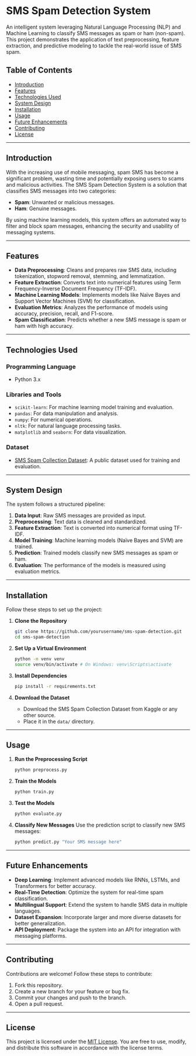 

# **SMS Spam Detection System**

An intelligent system leveraging Natural Language Processing (NLP) and Machine Learning to classify SMS messages as spam or ham (non-spam). This project demonstrates the application of text preprocessing, feature extraction, and predictive modeling to tackle the real-world issue of SMS spam.

## **Table of Contents**
- [Introduction](#introduction)
- [Features](#features)
- [Technologies Used](#technologies-used)
- [System Design](#system-design)
- [Installation](#installation)
- [Usage](#usage)
- [Future Enhancements](#future-enhancements)
- [Contributing](#contributing)
- [License](#license)

---

## **Introduction**

With the increasing use of mobile messaging, spam SMS has become a significant problem, wasting time and potentially exposing users to scams and malicious activities. The SMS Spam Detection System is a solution that classifies SMS messages into two categories:
- **Spam**: Unwanted or malicious messages.
- **Ham**: Genuine messages.

By using machine learning models, this system offers an automated way to filter and block spam messages, enhancing the security and usability of messaging systems.

---

## **Features**

- **Data Preprocessing**: Cleans and prepares raw SMS data, including tokenization, stopword removal, stemming, and lemmatization.
- **Feature Extraction**: Converts text into numerical features using Term Frequency-Inverse Document Frequency (TF-IDF).
- **Machine Learning Models**: Implements models like Naïve Bayes and Support Vector Machines (SVM) for classification.
- **Evaluation Metrics**: Analyzes the performance of models using accuracy, precision, recall, and F1-score.
- **Spam Classification**: Predicts whether a new SMS message is spam or ham with high accuracy.

---

## **Technologies Used**

### **Programming Language**
- Python 3.x

### **Libraries and Tools**
- `scikit-learn`: For machine learning model training and evaluation.
- `pandas`: For data manipulation and analysis.
- `numpy`: For numerical operations.
- `nltk`: For natural language processing tasks.
- `matplotlib` and `seaborn`: For data visualization.

### **Dataset**
- [SMS Spam Collection Dataset](https://www.kaggle.com/): A public dataset used for training and evaluation.

---

## **System Design**

The system follows a structured pipeline:
1. **Data Input**: Raw SMS messages are provided as input.
2. **Preprocessing**: Text data is cleaned and standardized.
3. **Feature Extraction**: Text is converted into numerical format using TF-IDF.
4. **Model Training**: Machine learning models (Naïve Bayes and SVM) are trained.
5. **Prediction**: Trained models classify new SMS messages as spam or ham.
6. **Evaluation**: The performance of the models is measured using evaluation metrics.

---

## **Installation**

Follow these steps to set up the project:

1. **Clone the Repository**
   ```bash
   git clone https://github.com/yourusername/sms-spam-detection.git
   cd sms-spam-detection
   ```

2. **Set Up a Virtual Environment**
   ```bash
   python -m venv venv
   source venv/bin/activate # On Windows: venv\Scripts\activate
   ```

3. **Install Dependencies**
   ```bash
   pip install -r requirements.txt
   ```

4. **Download the Dataset**
   - Download the SMS Spam Collection Dataset from Kaggle or any other source.
   - Place it in the `data/` directory.

---

## **Usage**

1. **Run the Preprocessing Script**
   ```bash
   python preprocess.py
   ```

2. **Train the Models**
   ```bash
   python train.py
   ```

3. **Test the Models**
   ```bash
   python evaluate.py
   ```

4. **Classify New Messages**
   Use the prediction script to classify new SMS messages:
   ```bash
   python predict.py "Your SMS message here"
   ```

---

## **Future Enhancements**

- **Deep Learning**: Implement advanced models like RNNs, LSTMs, and Transformers for better accuracy.
- **Real-Time Detection**: Optimize the system for real-time spam classification.
- **Multilingual Support**: Extend the system to handle SMS data in multiple languages.
- **Dataset Expansion**: Incorporate larger and more diverse datasets for better generalization.
- **API Deployment**: Package the system into an API for integration with messaging platforms.

---

## **Contributing**

Contributions are welcome! Follow these steps to contribute:
1. Fork this repository.
2. Create a new branch for your feature or bug fix.
3. Commit your changes and push to the branch.
4. Open a pull request.

---

## **License**

This project is licensed under the [MIT License](LICENSE). You are free to use, modify, and distribute this software in accordance with the license terms.

